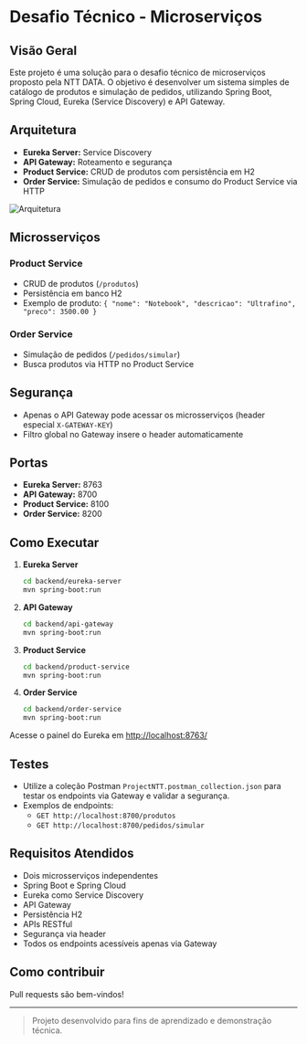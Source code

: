 # Desafio Técnico - Microserviços

## Visão Geral
Este projeto é uma solução para o desafio técnico de microserviços proposto pela NTT DATA. O objetivo é desenvolver um sistema simples de catálogo de produtos e simulação de pedidos, utilizando Spring Boot, Spring Cloud, Eureka (Service Discovery) e API Gateway.

## Arquitetura
- **Eureka Server:** Service Discovery
- **API Gateway:** Roteamento e segurança
- **Product Service:** CRUD de produtos com persistência em H2
- **Order Service:** Simulação de pedidos e consumo do Product Service via HTTP

![Arquitetura](backend/images/arquitetura.png)

## Microsserviços
### Product Service
- CRUD de produtos (`/produtos`)
- Persistência em banco H2
- Exemplo de produto: `{ "nome": "Notebook", "descricao": "Ultrafino", "preco": 3500.00 }`

### Order Service
- Simulação de pedidos (`/pedidos/simular`)
- Busca produtos via HTTP no Product Service

## Segurança
- Apenas o API Gateway pode acessar os microsserviços (header especial `X-GATEWAY-KEY`)
- Filtro global no Gateway insere o header automaticamente

## Portas
- **Eureka Server:** 8763
- **API Gateway:** 8700
- **Product Service:** 8100
- **Order Service:** 8200

## Como Executar
1. **Eureka Server**
   ```bash
   cd backend/eureka-server
   mvn spring-boot:run
   ```
2. **API Gateway**
   ```bash
   cd backend/api-gateway
   mvn spring-boot:run
   ```
3. **Product Service**
   ```bash
   cd backend/product-service
   mvn spring-boot:run
   ```
4. **Order Service**
   ```bash
   cd backend/order-service
   mvn spring-boot:run
   ```

Acesse o painel do Eureka em [http://localhost:8763/](http://localhost:8763/)

## Testes
- Utilize a coleção Postman `ProjectNTT.postman_collection.json` para testar os endpoints via Gateway e validar a segurança.
- Exemplos de endpoints:
  - `GET http://localhost:8700/produtos`
  - `GET http://localhost:8700/pedidos/simular`

## Requisitos Atendidos
- Dois microsserviços independentes
- Spring Boot e Spring Cloud
- Eureka como Service Discovery
- API Gateway
- Persistência H2
- APIs RESTful
- Segurança via header
- Todos os endpoints acessíveis apenas via Gateway

## Como contribuir
Pull requests são bem-vindos!

---

> Projeto desenvolvido para fins de aprendizado e demonstração técnica. 
